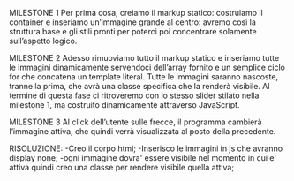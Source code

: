 MILESTONE 1
Per prima cosa, creiamo il markup statico: costruiamo il container e inseriamo un’immagine grande al centro: avremo così la struttura base e gli stili pronti per poterci poi concentrare solamente sull’aspetto logico.


MILESTONE 2
Adesso rimuoviamo tutto il markup statico e inseriamo tutte le immagini dinamicamente servendoci dell’array fornito e un semplice ciclo for che concatena un template literal.
Tutte le immagini saranno nascoste, tranne la prima, che avrà una classe specifica che la renderà visibile.
Al termine di questa fase ci ritroveremo con lo stesso slider stilato nella milestone 1, ma costruito dinamicamente attraverso JavaScript.


MILESTONE 3
Al click dell’utente sulle frecce, il programma cambierà l’immagine attiva, che quindi verrà visualizzata al posto della precedente.

RISOLUZIONE:
            -Creo il corpo html;
            -Inserisco le immagini in js che avranno display none;
            -ogni immagine dovra' essere visibile nel momento in cui e' attiva quindi creo una classe per rendere visibile quella attiva;

